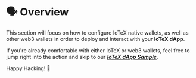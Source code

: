 # 🗣 Overview

This section will focus on how to configure IoTeX native wallets, as well as other web3 wallets in order to deploy and interact with your **IoTeX dApp**.  &#x20;

If you're already comfortable with either IoTeX or web3 wallets, feel free to jump right into the action and skip to our [_**IoTeX dApp Sample**_](iotex-dapp-starter.md).&#x20;

Happy Hacking! 🤖
